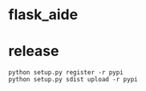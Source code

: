 # flask_aide

# release

```shell
python setup.py register -r pypi
python setup.py sdist upload -r pypi

```